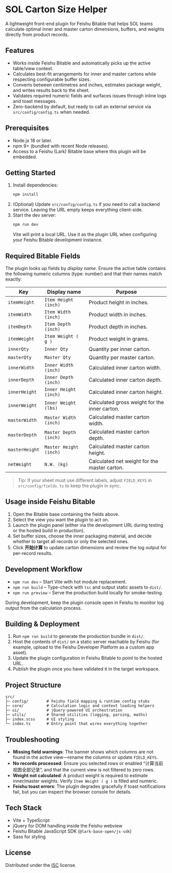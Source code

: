 # SOL Carton Size Helper

A lightweight front-end plugin for Feishu Bitable that helps SOL teams calculate optimal inner and master carton dimensions, buffers, and weights directly from product records.

## Features
- Works inside Feishu Bitable and automatically picks up the active table/view context.
- Calculates best-fit arrangements for inner and master cartons while respecting configurable buffer sizes.
- Converts between centimetres and inches, estimates package weight, and writes results back to the sheet.
- Validates required numeric fields and surfaces issues through inline logs and toast messages.
- Zero-backend by default, but ready to call an external service via `src/config/config.ts` when needed.

## Prerequisites
- Node.js 18 or later.
- npm 9+ (bundled with recent Node releases).
- Access to a Feishu (Lark) Bitable base where this plugin will be embedded.

## Getting Started
1. Install dependencies:
   ```bash
   npm install
   ```
2. (Optional) Update `src/config/config.ts` if you need to call a backend service. Leaving the URL empty keeps everything client-side.
3. Start the dev server:
   ```bash
   npm run dev
   ```
   Vite will print a local URL. Use it as the plugin URL when configuring your Feishu Bitable development instance.

## Required Bitable Fields
The plugin looks up fields by _display name_. Ensure the active table contains the following numeric columns (type: number) and that their names match exactly:

| Key | Display name | Purpose |
| --- | --- | --- |
| `itemHeight` | `Item Height (inch)` | Product height in inches. |
| `itemWidth` | `Item Width (inch)` | Product width in inches. |
| `itemDepth` | `Item Depth (inch)` | Product depth in inches. |
| `itemWeight` | `Item Weight ( g )` | Product weight in grams. |
| `innerQty` | `Inner Qty` | Quantity per inner carton. |
| `masterQty` | `Master Qty` | Quantity per master carton. |
| `innerWidth` | `Inner Width (inch)` | Calculated inner carton width. |
| `innerDepth` | `Inner Depth (inch)` | Calculated inner carton depth. |
| `innerHeight` | `Inner Height (inch)` | Calculated inner carton height. |
| `innerWeight` | `Inner Weight (lbs)` | Calculated gross weight for the inner carton. |
| `masterWidth` | `Master Width (inch)` | Calculated master carton width. |
| `masterDepth` | `Master Depth (inch)` | Calculated master carton depth. |
| `masterHeight` | `Master Height (inch)` | Calculated master carton height. |
| `netWeight` | `N.W. (kg)` | Calculated net weight for the master carton. |

> Tip: If your sheet must use different labels, adjust `FIELD_KEYS` in `src/config/fields.ts` to keep the plugin in sync.

## Usage inside Feishu Bitable
1. Open the Bitable base containing the fields above.
2. Select the view you want the plugin to act on.
3. Launch the plugin panel (either via the development URL during testing or the hosted build in production).
4. Set buffer sizes, choose the inner packaging material, and decide whether to target all records or only the selected ones.
5. Click **开始计算** to update carton dimensions and review the log output for per-record results.

## Development Workflow
- `npm run dev` – Start Vite with hot module replacement.
- `npm run build` – Type-check with `tsc` and output static assets to `dist/`.
- `npm run preview` – Serve the production build locally for smoke-testing.

During development, keep the plugin console open in Feishu to monitor log output from the calculation process.

## Building & Deployment
1. Run `npm run build` to generate the production bundle in `dist/`.
2. Host the contents of `dist/` on a static server reachable by Feishu (for example, upload to the Feishu Developer Platform as a custom app asset).
3. Update the plugin configuration in Feishu Bitable to point to the hosted URL.
4. Publish the plugin once you have validated it in the target workspace.

## Project Structure
```text
src/
├─ config/        # Feishu field mapping & runtime config stubs
├─ core/          # Calculation logic and context loading helpers
├─ ui/            # jQuery-powered UI orchestration
├─ utils/         # Shared utilities (logging, parsing, maths)
├─ index.scss     # UI styling
└─ index.ts       # Entry point that wires everything together
```

## Troubleshooting
- **Missing field warnings**: The banner shows which columns are not found in the active view—rename the columns or update `FIELD_KEYS`.
- **No records processed**: Ensure you selected rows or enabled “计算当前视图全部记录”, and that the current view is not filtered to zero rows.
- **Weight not calculated**: A product weight is required to estimate inner/master weights. Verify `Item Weight ( g )` is filled and numeric.
- **Feishu toast errors**: The plugin degrades gracefully if toast notifications fail, but you can inspect the browser console for details.

## Tech Stack
- Vite + TypeScript
- jQuery for DOM handling inside the Feishu webview
- Feishu Bitable JavaScript SDK (`@lark-base-open/js-sdk`)
- Sass for styling

## License
Distributed under the [ISC](LICENSE) license.
